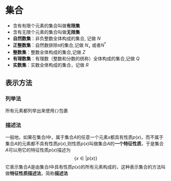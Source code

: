 # 集合

- 含有有限个元素的集合叫做**有限集**
- 含有无限个元素的集合叫做**无限集**
- **自然数集**：非负整数全体构成的集合, 记做 $N$
- **正整数集**：自然数排除`0`的集合,记做 $N_+$ 或者$N^*$
- **整数集**：整数全体构成的集合,记做 $Z$
- **有理数集**：有理数（整数和分数的统称）全体构成的集合,记做 $Q$  
- **实数集**：实数全体构成的集合，记做 $R$

## 表示方法

### 列举法  

所有元素都列举出来使用`{}`包裹
  
### 描述法

一般地，如果在集合$I$中，属于集合$A$的任意一个元素$x$都具有性质$p(x)$，而不属于集合$A$的元素都不具有性质$p(x)$,则性质$p(x)$叫做集合$A$的**一个特征性质**，于是集合$A$可以用它的特征性质$p(x)$描述为
$$\{x\in \lvert p(x)\}$$
它表示集合$A$是由集合$I$中具有性质$p(x)$的所有元素构成的，这种表示集合的方法叫做**特征性质描述法**，简称**描述法**
